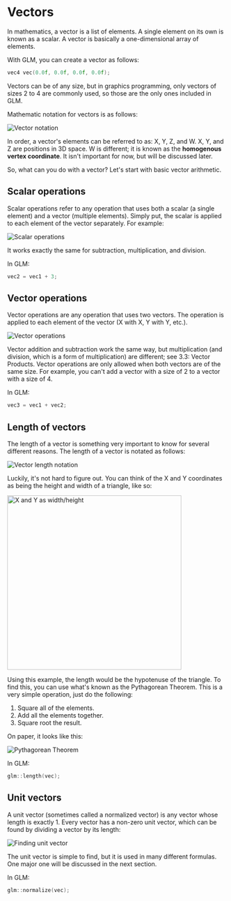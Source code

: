 # Vectors

In mathematics, a vector is a list of elements. A single element on its own is known as a scalar. A vector is basically a one-dimensional array of elements.

With GLM, you can create a vector as follows:

```c++
vec4 vec(0.0f, 0.0f, 0.0f, 0.0f);
```

Vectors can be of any size, but in graphics programming, only vectors of sizes 2 to 4 are commonly used, so those are the only ones included in GLM.

Mathematic notation for vectors is as follows:

![Vector notation](images/2-vector_notation.svg)

In order, a vector's elements can be referred to as: X, Y, Z, and W. X, Y, and Z are positions in 3D space. W is different; it is known as the **homogenous vertex coordinate**. It isn't important for now, but will be discussed later.

So, what can you do with a vector? Let's start with basic vector arithmetic.

## Scalar operations

Scalar operations refer to any operation that uses both a scalar (a single element) and a vector (multiple elements). Simply put, the scalar is applied to each element of the vector separately. For example:

![Scalar operations](images/2-scalar_operation.svg)

It works exactly the same for subtraction, multiplication, and division.

In GLM:

```c++
vec2 = vec1 + 3;
```

## Vector operations

Vector operations are any operation that uses two vectors. The operation is applied to each element of the vector (X with X, Y with Y, etc.).

![Vector operations](images/2-vector_operation.svg)

Vector addition and subtraction work the same way, but multiplication (and division, which is a form of multiplication) are different; see 3.3: Vector Products. Vector operations are only allowed when both vectors are of the same size. For example, you can't add a vector with a size of 2 to a vector with a size of 4.

In GLM:

```c++
vec3 = vec1 + vec2;
```

## Length of vectors

The length of a vector is something very important to know for several different reasons. The length of a vector is notated as follows:

![Vector length notation](images/2-vector_length_notation.svg)

Luckily, it's not hard to figure out. You can think of the X and Y coordinates as being the height and width of a triangle, like so:

<img src="images/2-vector_length_notation.svg" alt="X and Y as width/height" width="400" height="400">

Using this example, the length would be the hypotenuse of the triangle. To find this, you can use what's known as the Pythagorean Theorem. This is a very simple operation, just do the following:

1. Square all of the elements.
2. Add all the elements together.
3. Square root the result.

On paper, it looks like this:

![Pythagorean Theorem](images/2-pythagorean_theorem.svg)

In GLM:

```c++
glm::length(vec);
```

## Unit vectors

A unit vector (sometimes called a normalized vector) is any vector whose length is exactly 1. Every vector has a non-zero unit vector, which can be found by dividing a vector by its length:

![Finding unit vector](images/2-finding_unit_vector.svg)

The unit vector is simple to find, but it is used in many different formulas. One major one will be discussed in the next section.

In GLM:

```c++
glm::normalize(vec);
```

